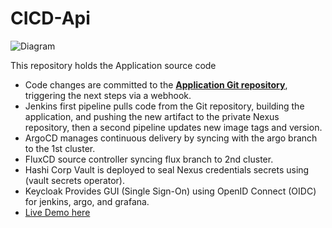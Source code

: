 # CICD-Api

![Diagram](https://i.postimg.cc/BbhVC1yK/cicd-min.jpg)

This repository holds the Application source code

- Code changes are committed to the **[Application Git repository](https://github.com/m0dularm1nd/CICD-Api)**, triggering the next steps via a webhook.
- Jenkins first pipeline pulls code from the Git repository, building the application, and pushing the new artifact to the private Nexus repository, then a second pipeline updates new image tags and version.
- ArgoCD manages continuous delivery by syncing with the argo branch to the 1st cluster.
- FluxCD source controller syncing flux branch to 2nd cluster.
- Hashi Corp Vault is deployed to seal Nexus credentials secrets using (vault secrets operator).
- Keycloak Provides GUI (Single Sign-On) using OpenID Connect (OIDC) for jenkins, argo, and grafana.
- [Live Demo here](https://api.v3il.xyz)
